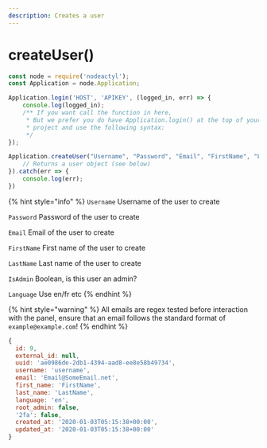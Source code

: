 ```yaml
---
description: Creates a user
---
```


# createUser\(\)

```javascript
const node = require('nodeactyl');
const Application = node.Application;

Application.login('HOST', 'APIKEY', (logged_in, err) => {
    console.log(logged_in);
    /** If you want call the function in here, 
     * But we prefer you do have Application.login() at the top of your
     * project and use the following syntax:
     */
});

Application.createUser("Username", "Password", "Email", "FirstName", "LastName", false, "en").then(user => {
    // Returns a user object (see below)
}).catch(err => {
    console.log(err);
})
```

{% hint style="info" %}
`Username` Username of the user to create

`Password` Password of the user to create

`Email` Email of the user to create

`FirstName` First name of the user to create

`LastName` Last name of the user to create

`IsAdmin` Boolean, is this user an admin?

`Language` Use en/fr etc
{% endhint %}

{% hint style="warning" %}
All emails are regex tested before interaction with the panel, ensure that an email follows the standard format of `example@example.com`!
{% endhint %}

```javascript
{
  id: 9,
  external_id: null,
  uuid: 'ae0986de-2db1-4394-aad8-ee8e58b49734',
  username: 'username',
  email: 'Email@SomeEmail.net',
  first_name: 'FirstName',
  last_name: 'LastName',
  language: 'en',
  root_admin: false,
  '2fa': false,
  created_at: '2020-01-03T05:15:38+00:00',
  updated_at: '2020-01-03T05:15:38+00:00'
}
```

